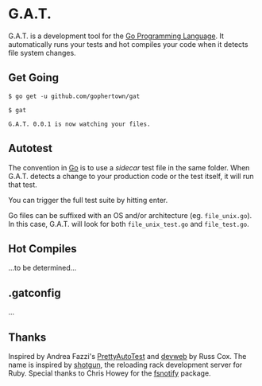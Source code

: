 # G.A.T.

G.A.T. is a development tool for the [Go Programming Language][go]. It automatically runs your tests and hot compiles your code when it detects file system changes.

## Get Going

``` console
$ go get -u github.com/gophertown/gat

$ gat

G.A.T. 0.0.1 is now watching your files.
```

## Autotest

The convention in [Go][] is to use a *sidecar* test file in the same folder. When G.A.T. detects a change to your production code or the test itself, it will run that test.

You can trigger the full test suite by hitting enter.

Go files can be suffixed with an OS and/or architecture (eg.  `file_unix.go`). In this case, G.A.T. will look for both `file_unix_test.go` and `file_test.go`.

## Hot Compiles

...to be determined...

## .gatconfig

...

## Thanks

Inspired by Andrea Fazzi's [PrettyAutoTest][pat] and [devweb][] by Russ Cox. The name is inspired by [shotgun][], the reloading rack development server for Ruby. Special thanks to Chris Howey for the [fsnotify][] package.

[go]: http://golang.org/
[fsnotify]: https://github.com/howeyc/fsnotify
[pat]: https://github.com/remogatto/prettytest
[devweb]: http://code.google.com/p/rsc/source/browse/devweb/
[shotgun]: https://rubygems.org/gems/shotgun


